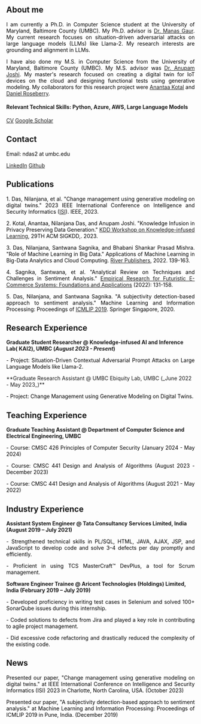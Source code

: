 ## About me

<p align="justify" style="color:black;">I am currently a Ph.D. in Computer Science student at the University of Maryland, Baltimore County (UMBC). My Ph.D. advisor is <a href="https://manasgaur.github.io/">Dr. Manas Gaur</a>. My current research focuses on situation-driven adversarial attacks on large language models (LLMs) like Llama-2. My research interests are grounding and alignment in LLMs.</p>

<p align="justify" style="color:black;">I have also done my M.S. in Computer Science from the University of Maryland, Baltimore County (UMBC). My M.S. advisor was <a href="https://cybersecurity.umbc.edu/anupam-joshi/">Dr. Anupam Joshi</a>. My master's research focused on creating a digital twin for IoT devices on the cloud and designing functional tests using generative modeling. My collaborators for this research project were <a href="https://anantaakotal.github.io/">Anantaa Kotal</a> and <a href="https://www.linkedin.com/in/daniel-roseberry-295ab5169">Daniel Roseberry</a>.</p>

#### Relevant Technical Skills: Python, Azure, AWS, Large Language Models

[CV](/assets/img/Nilanjana-Das-CV.pdf)    [Google Scholar](https://scholar.google.com/citations?user=Mtt01lIAAAAJ&hl=en)

## Contact

<p align="left" style="color:black;">Email: ndas2 at umbc.edu</p>

[LinkedIn](https://www.linkedin.com/in/nilanjana-das-390740169/)    [Github](https://github.com/Nilanjana010)

## Publications
<p align="justify" style="color:black;">1. Das, Nilanjana, et al. "Change management using generative modeling on digital twins." 2023 IEEE International Conference on Intelligence and Security Informatics (<a href="https://ieee-isi.org/2023/">ISI</a>). IEEE, 2023.</p>
<p align="justify" style="color:black;">2. Kotal, Anantaa, Nilanjana Das, and Anupam Joshi. "Knowledge Infusion in Privacy Preserving Data Generation." <a href="https://aiisc.ai/kiml2023/index.html">KDD Workshop on Knowledge-infused Learning</a>, 29TH ACM SIGKDD,. 2023.</p>
<p align="justify" style="color:black;">3. Das, Nilanjana, Santwana Sagnika, and Bhabani Shankar Prasad Mishra. "Role of Machine Learning in Big Data." Applications of Machine Learning in Big-Data Analytics and Cloud Computing. <a href="https://ieeexplore.ieee.org/document/9478284">River Publishers</a>, 2022. 139-163.</p>
<p align="justify" style="color:black;">4. Sagnika, Santwana, et al. "Analytical Review on Techniques and Challenges in Sentiment Analysis." <a href="https://www.igi-global.com/chapter/analytical-review-on-techniques-and-challenges-in-sentiment-analysis/309672">Empirical Research for Futuristic E-Commerce Systems: Foundations and Applications</a> (2022): 131-158.</p>
<p align="justify" style="color:black;">5. Das, Nilanjana, and Santwana Sagnika. "A subjectivity detection-based approach to sentiment analysis." Machine Learning and Information Processing: Proceedings of <a href="https://link.springer.com/chapter/10.1007/978-981-15-1884-3_14">ICMLIP 2019</a>. Springer Singapore, 2020.</p>

## Research Experience

**Graduate Student Researcher @ Knowledge-infused AI and Inference Lab( KAI2), UMBC (_August 2023 - Present_)**
<p align="justify" style="color:black;">- Project: Situation-Driven Contextual Adversarial Prompt Attacks on Large Language Models like Llama-2.</p>
**Graduate Research Assistant @ UMBC Ebiquity Lab, UMBC (_June 2022 - May 2023_)**
<p align="justify" style="color:black;">- Project: Change Management using Generative Modeling on Digital Twins.</p>

## Teaching Experience

**Graduate Teaching Assistant @ Department of Computer Science and Electrical Engineering, UMBC**
<p align="justify" style="color:black;">- Course: CMSC 426 Principles of Computer Security     (January 2024 - May 2024)</p>
<p align="justify" style="color:black;">- Course: CMSC 441 Design and Analysis of Algorithms   (August 2023 - December 2023)</p>
<p align="justify" style="color:black;">- Course: CMSC 441 Design and Analysis of Algorithms   (August 2021 - May 2022)</p>

## Industry Experience
**Assistant System Engineer @ Tata Consultancy Services Limited, India (August 2019 – July 2021)**

<p align="justify" style="color:black;">-  Strengthened technical skills in PL/SQL, HTML, JAVA, AJAX, JSP, and JavaScript to develop code and solve 3–4 defects per day promptly and efficiently.</p>
<p align="justify" style="color:black;">-  Proficient in using TCS MasterCraft™ DevPlus, a tool for Scrum management.</p>

**Software Engineer Trainee @ Aricent Technologies (Holdings) Limited, India (February 2019 – July 2019)**

<p align="justify" style="color:black;">-  Developed proficiency in writing test cases in Selenium and solved 100+ SonarQube issues during this internship.</p>
<p align="justify" style="color:black;">-  Coded solutions to defects from Jira and played a key role in contributing to agile project management.</p>
<p align="justify" style="color:black;">-  Did excessive code refactoring and drastically reduced the complexity of the existing code.</p>

## News

<p align="justify" style="color:black;">Presented our paper, "Change management using generative modeling on digital twins." at IEEE International Conference on Intelligence and Security Informatics (ISI) 2023 in Charlotte, North Carolina, USA. (October 2023)</p>

<p align="justify" style="color:black;">Presented our paper, "A subjectivity detection-based approach to sentiment analysis." at Machine Learning and Information Processing: Proceedings of ICMLIP 2019 in Pune, India. (December 2019)</p>

